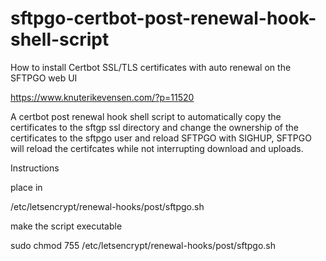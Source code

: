 # sftpgo-certbot-post-renewal-hook-shell-script
How to install Certbot SSL/TLS certificates with auto renewal on the SFTPGO web UI

https://www.knuterikevensen.com/?p=11520

A certbot post renewal hook shell script to automatically copy the certificates to the sftgp ssl directory 
and change the ownership of the certificates to the sftpgo user and 
reload SFTPGO with SIGHUP, SFTPGO will reload the certifcates while not interrupting download and uploads.

Instructions 

place in

/etc/letsencrypt/renewal-hooks/post/sftpgo.sh

make the script executable

sudo chmod 755 /etc/letsencrypt/renewal-hooks/post/sftpgo.sh

